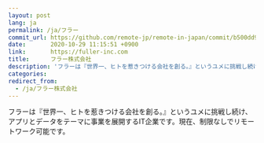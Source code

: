 ```yaml
---
layout: post
lang: ja
permalink: /ja/フラー
commit_url: https://github.com/remote-jp/remote-in-japan/commit/b500dd93cf3afa2f928a410fa12fe17d6456e2fe
date:       2020-10-29 11:15:51 +0900
link:       https://fuller-inc.com
title:      フラー株式会社
description: 'フラーは『世界一、ヒトを惹きつける会社を創る。』というユメに挑戦し続け、アプリとデータをテーマに事業を展開するIT企業です。現在、制限なしでリモートワーク可能です。'
categories: 
redirect_from:
  - /ja/フラー株式会社
---
```


<p>フラーは『世界一、ヒトを惹きつける会社を創る。』というユメに挑戦し続け、アプリとデータをテーマに事業を展開するIT企業です。現在、制限なしでリモートワーク可能です。</p>
